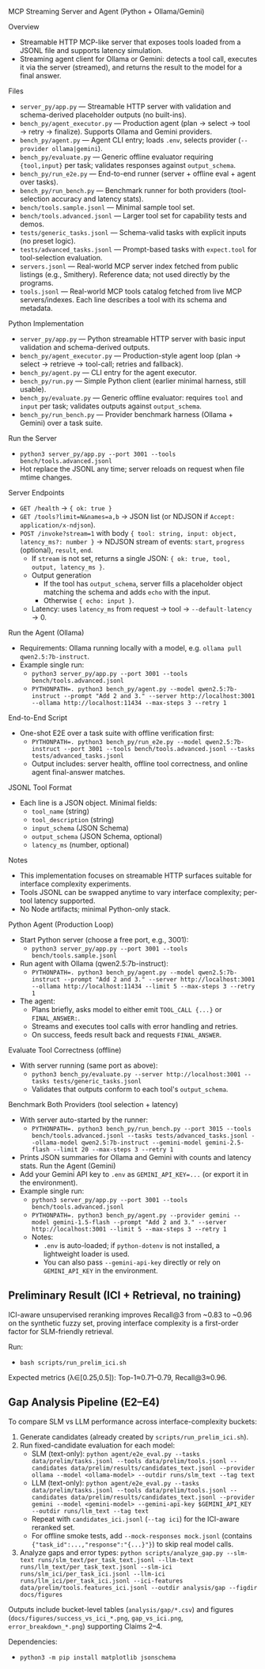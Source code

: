 MCP Streaming Server and Agent (Python + Ollama/Gemini)

Overview
- Streamable HTTP MCP-like server that exposes tools loaded from a JSONL file and supports latency simulation.
- Streaming agent client for Ollama or Gemini: detects a tool call, executes it via the server (streamed), and returns the result to the model for a final answer.

Files
- `server_py/app.py` — Streamable HTTP server with validation and schema-derived placeholder outputs (no built-ins).
- `bench_py/agent_executor.py` — Production agent (plan → select → tool → retry → finalize). Supports Ollama and Gemini providers.
- `bench_py/agent.py` — Agent CLI entry; loads `.env`, selects provider (`--provider ollama|gemini`).
- `bench_py/evaluate.py` — Generic offline evaluator requiring `{tool,input}` per task; validates responses against `output_schema`.
- `bench_py/run_e2e.py` — End-to-end runner (server + offline eval + agent over tasks).
- `bench_py/run_bench.py` — Benchmark runner for both providers (tool-selection accuracy and latency stats).
- `bench/tools.sample.jsonl` — Minimal sample tool set.
- `bench/tools.advanced.jsonl` — Larger tool set for capability tests and demos.
- `tests/generic_tasks.jsonl` — Schema-valid tasks with explicit inputs (no preset logic).
- `tests/advanced_tasks.jsonl` — Prompt-based tasks with `expect.tool` for tool-selection evaluation.
- `servers.jsonl` — Real-world MCP server index fetched from public listings (e.g., Smithery). Reference data; not used directly by the programs.
- `tools.jsonl` — Real-world MCP tools catalog fetched from live MCP servers/indexes. Each line describes a tool with its schema and metadata.

Python Implementation
- `server_py/app.py` — Python streamable HTTP server with basic input validation and schema-derived outputs.
- `bench_py/agent_executor.py` — Production-style agent loop (plan → select → retrieve → tool-call; retries and fallback).
- `bench_py/agent.py` — CLI entry for the agent executor.
- `bench_py/run.py` — Simple Python client (earlier minimal harness, still usable).
- `bench_py/evaluate.py` — Generic offline evaluator: requires `tool` and `input` per task; validates outputs against `output_schema`.
- `bench_py/run_bench.py` — Provider benchmark harness (Ollama + Gemini) over a task suite.

Run the Server
- `python3 server_py/app.py --port 3001 --tools bench/tools.advanced.jsonl`
- Hot replace the JSONL any time; server reloads on request when file mtime changes.

Server Endpoints
- `GET /health` → `{ ok: true }`
- `GET /tools?limit=N&names=a,b` → JSON list (or NDJSON if `Accept: application/x-ndjson`).
- `POST /invoke?stream=1` with body `{ tool: string, input: object, latency_ms?: number }` → NDJSON stream of events: `start`, `progress` (optional), `result`, `end`.
  - If `stream` is not set, returns a single JSON: `{ ok: true, tool, output, latency_ms }`.
  - Output generation
    - If the tool has `output_schema`, server fills a placeholder object matching the schema and adds `echo` with the input.
    - Otherwise `{ echo: input }`.
  - Latency: uses `latency_ms` from request → tool → `--default-latency` → 0.

Run the Agent (Ollama)
- Requirements: Ollama running locally with a model, e.g. `ollama pull qwen2.5:7b-instruct`.
- Example single run:
  - `python3 server_py/app.py --port 3001 --tools bench/tools.advanced.jsonl`
  - `PYTHONPATH=. python3 bench_py/agent.py --model qwen2.5:7b-instruct --prompt "Add 2 and 3." --server http://localhost:3001 --ollama http://localhost:11434 --max-steps 3 --retry 1`

End-to-End Script
- One-shot E2E over a task suite with offline verification first:
  - `PYTHONPATH=. python3 bench_py/run_e2e.py --model qwen2.5:7b-instruct --port 3001 --tools bench/tools.advanced.jsonl --tasks tests/advanced_tasks.jsonl`
  - Output includes: server health, offline tool correctness, and online agent final-answer matches.

JSONL Tool Format
- Each line is a JSON object. Minimal fields:
  - `tool_name` (string)
  - `tool_description` (string)
  - `input_schema` (JSON Schema)
  - `output_schema` (JSON Schema, optional)
  - `latency_ms` (number, optional)

Notes
- This implementation focuses on streamable HTTP surfaces suitable for interface complexity experiments.
- Tools JSONL can be swapped anytime to vary interface complexity; per-tool latency supported.
- No Node artifacts; minimal Python-only stack.

Python Agent (Production Loop)
- Start Python server (choose a free port, e.g., 3001):
  - `python3 server_py/app.py --port 3001 --tools bench/tools.sample.jsonl`
- Run agent with Ollama (qwen2.5:7b-instruct):
  - `PYTHONPATH=. python3 bench_py/agent.py --model qwen2.5:7b-instruct --prompt "Add 2 and 3." --server http://localhost:3001 --ollama http://localhost:11434 --limit 5 --max-steps 3 --retry 1`
- The agent:
  - Plans briefly, asks model to either emit `TOOL_CALL {...}` or `FINAL_ANSWER:`.
  - Streams and executes tool calls with error handling and retries.
  - On success, feeds result back and requests `FINAL_ANSWER`.

Evaluate Tool Correctness (offline)
- With server running (same port as above):
  - `python3 bench_py/evaluate.py --server http://localhost:3001 --tasks tests/generic_tasks.jsonl`
  - Validates that outputs conform to each tool's `output_schema`.

Benchmark Both Providers (tool selection + latency)
- With server auto-started by the runner:
  - `PYTHONPATH=. python3 bench_py/run_bench.py --port 3015 --tools bench/tools.advanced.jsonl --tasks tests/advanced_tasks.jsonl --ollama-model qwen2.5:7b-instruct --gemini-model gemini-2.5-flash --limit 20 --max-steps 3 --retry 1`
- Prints JSON summaries for Ollama and Gemini with counts and latency stats.
Run the Agent (Gemini)
- Add your Gemini API key to `.env` as `GEMINI_API_KEY=...` (or export it in the environment).
- Example single run:
  - `python3 server_py/app.py --port 3001 --tools bench/tools.advanced.jsonl`
  - `PYTHONPATH=. python3 bench_py/agent.py --provider gemini --model gemini-1.5-flash --prompt "Add 2 and 3." --server http://localhost:3001 --limit 5 --max-steps 3 --retry 1`
  - Notes:
    - `.env` is auto-loaded; if `python-dotenv` is not installed, a lightweight loader is used.
    - You can also pass `--gemini-api-key` directly or rely on `GEMINI_API_KEY` in the environment.

## Preliminary Result (ICI + Retrieval, no training)
ICI-aware unsupervised reranking improves Recall@3 from ~0.83 to ~0.96 on the synthetic fuzzy set, proving interface complexity is a first-order factor for SLM-friendly retrieval.

Run:
- `bash scripts/run_prelim_ici.sh`

Expected metrics (λ∈[0.25,0.5]): Top-1≈0.71–0.79, Recall@3≈0.96.

## Gap Analysis Pipeline (E2–E4)
To compare SLM vs LLM performance across interface-complexity buckets:

1. Generate candidates (already created by `scripts/run_prelim_ici.sh`).
2. Run fixed-candidate evaluation for each model:
   - SLM (text-only):
     `python agent/e2e_eval.py --tasks data/prelim/tasks.jsonl --tools data/prelim/tools.jsonl --candidates data/prelim/results/candidates_text.jsonl --provider ollama --model <ollama-model> --outdir runs/slm_text --tag text`
   - LLM (text-only):
     `python agent/e2e_eval.py --tasks data/prelim/tasks.jsonl --tools data/prelim/tools.jsonl --candidates data/prelim/results/candidates_text.jsonl --provider gemini --model <gemini-model> --gemini-api-key $GEMINI_API_KEY --outdir runs/llm_text --tag text`
   - Repeat with `candidates_ici.jsonl` (`--tag ici`) for the ICI-aware reranked set.
   - For offline smoke tests, add `--mock-responses mock.jsonl` (contains `{"task_id":...,"response":"{...}"}`) to skip real model calls.
3. Analyze gaps and error types:
   `python scripts/analyze_gap.py --slm-text runs/slm_text/per_task_text.jsonl --llm-text runs/llm_text/per_task_text.jsonl --slm-ici runs/slm_ici/per_task_ici.jsonl --llm-ici runs/llm_ici/per_task_ici.jsonl --ici-features data/prelim/tools.features_ici.jsonl --outdir analysis/gap --figdir docs/figures`

Outputs include bucket-level tables (`analysis/gap/*.csv`) and figures (`docs/figures/success_vs_ici_*.png`, `gap_vs_ici.png`, `error_breakdown_*.png`) supporting Claims 2–4.

Dependencies:
- `python3 -m pip install matplotlib jsonschema`
